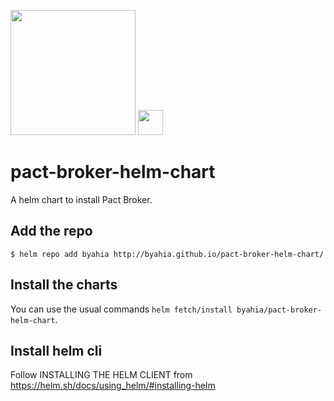 <img src="https://www.treatwell.com/img/jobs/tech/careers-tech-logo-pact.png" width="200"/> <img src="https://www.katacoda.com/sylus/courses/kubernetes-cncf/module-1/assets/helm-logo.png" height="40"/> 

# pact-broker-helm-chart
A helm chart to install Pact Broker.

## Add the repo

```
$ helm repo add byahia http://byahia.github.io/pact-broker-helm-chart/
```

## Install the charts

You can use the usual commands `helm fetch/install byahia/pact-broker-helm-chart`.

## Install helm cli

Follow INSTALLING THE HELM CLIENT
from https://helm.sh/docs/using_helm/#installing-helm